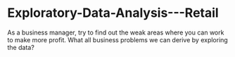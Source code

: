 # Exploratory-Data-Analysis---Retail
As a business manager, try to find out the weak areas where you can work to make more profit.  What all business problems we can derive by exploring the data? 
